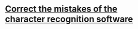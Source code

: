 # [Correct the mistakes of the character recognition software](https://www.codewars.com/kata/correct-the-mistakes-of-the-character-recognition-software/)
